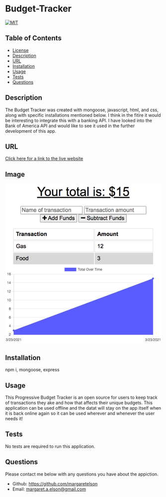 # Budget-Tracker

[![MIT](https://img.shields.io/badge/License-MIT-yellow.svg)](https://opensource.org/licenses/MIT)

## Table of Contents
* [License](#license)
* [Description](#description)
* [URL](#url)
* [Installation](#installation)
* [Usage](#usage)
* [Tests](#tests)
* [Questions](#questions)

## Description 
The Budget Tracker was created with mongoose, javascript, html, and css, along with specific installations mentioned below. I think in the fitire it would be interesting to integrate this with a banking API. I have looked into the Bank of America API and would like to see it used in the further development of this app.

## URL
[Click here for a link to the live website](https://afternoon-thicket-71782.herokuapp.com/)

## Image
![Screenshot Deployed Website](./budget.png)


## Installation
npm i, mongoose, express

## Usage
This Progressive Budget Tracker is an open source for users to keep track of transactions they ake and how that affects their unique budgets. This application can be used offline and the datat will stay on the app itself when it is back online again so it can be used wherever and whenever the user needs it!

## Tests
No tests are required to run this application.

## Questions
Please contact me below with any questions you have about the appiction.
* Github: https://github.com/margaretelson
* Email: margaret.a.elson@gmail.com